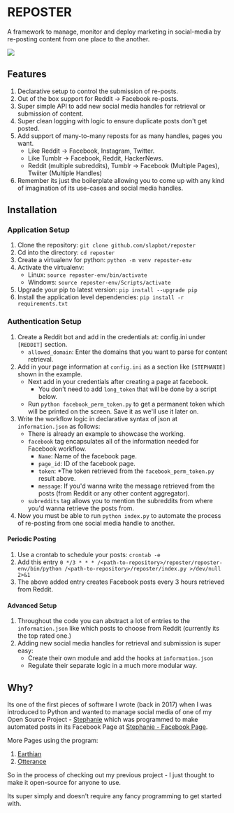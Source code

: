 # REPOSTER

A framework to manage, monitor and deploy marketing in social-media by re-posting content from one place to the another.

![](https://github.com/SlapBot/reposter/master/screenshots/0.gif)

## Features

1. Declarative setup to control the submission of re-posts.
2. Out of the box support for Reddit -> Facebook re-posts.
3. Super simple API to add new social media handles for retrieval or submission of content.
4. Super clean logging with logic to ensure duplicate posts don't get posted.
5. Add support of many-to-many reposts for as many handles, pages you want.
    - Like Reddit -> Facebook, Instagram, Twitter.
    - Like Tumblr -> Facebook, Reddit, HackerNews.
    - Reddit (multiple subreddits), Tumblr -> Facebook (Multiple Pages), Twiiter (Multiple Handles)
6. Remember its just the boilerplate allowing you to come up with any kind of imagination of its use-cases and social media handles.


## Installation

### Application Setup

1. Clone the repository: `git clone github.com/slapbot/reposter`
2. Cd into the directory: `cd reposter`
3. Create a virtualenv for python: `python -m venv reposter-env`
4. Activate the virtualenv:
    - Linux: `source reposter-env/bin/activate`
    - Windows: `source reposter-env/Scripts/activate`
5. Upgrade your pip to latest version: `pip install --upgrade pip`
6. Install the application level dependencies: `pip install -r requirements.txt`

### Authentication Setup

1. Create a Reddit bot and add in the credentials at: config.ini under `[REDDIT]` section.
    - `allowed_domain`: Enter the domains that you want to parse for content retrieval.
2. Add in your page information at `config.ini` as a section like `[STEPHANIE]` shown in the example.
    - Next add in your credentials after creating a page at facebook.
        - You don't need to add `long_token` that will be done by a script below.
    - Run `python facebook_perm_token.py` to get a permanent token which will be printed on the screen. Save it as we'll use it later on.
3. Write the workflow logic in declarative syntax of json at `information.json` as follows:
    - There is already an example to showcase the working.
    - `facebook` tag encapsulates all of the information needed for Facebook workflow.
        - `Name`: Name of the facebook page.
        - `page_id`: ID of the facebook page.
        - `token`: *The token retrieved from the `facebook_perm_token.py` result above.
        - `message`: If you'd wanna write the message retrieved from the posts (from Reddit or any other content aggregator).
    - `subreddits` tag allows you to mention the subreddits from where you'd wanna retrieve the posts from.
4. Now you must be able to run `python index.py` to automate the process of re-posting from one social media handle to another.

#### Periodic Posting

1. Use a crontab to schedule your posts: `crontab -e`
2. Add this entry `0 */3 * * * /<path-to-repository>/reposter/reposter-env/bin/python /<path-to-repository>/reposter/index.py >/dev/null 2>&1`
3. The above added entry creates Facebook posts every 3 hours retrieved from Reddit.


#### Advanced Setup

1. Throughout the code you can abstract a lot of entries to the `information.json` like which posts to choose from Reddit (currently its the top rated one.)
2. Adding new social media handles for retrieval and submission is super easy:
    - Create their own module and add the hooks at `information.json`
    - Regulate their separate logic in a much more modular way.

## Why?

Its one of the first pieces of software I wrote (back in 2017) when I was introduced to Python and wanted to manage social media of one of my
Open Source Project - [Stephanie](github.com/slapbot/stephanie-va) which was programmed to make automated posts in its
Facebook Page at [Stephanie - Facebook Page](https://www.facebook.com/Stephanie.VA17/).

More Pages using the program:

1. [Earthian](https://www.facebook.com/Earthian-1855714958090094/)
2. [Otterance](https://www.facebook.com/Otterance-264385350745645/)

So in the process of checking out my previous project - I just thought to make it open-source for anyone to use.

Its super simply and doesn't require any fancy programming to get started with.
